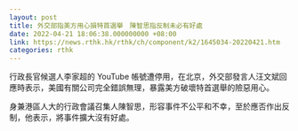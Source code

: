 ```yaml
---
layout: post
title: 外交部指美方用心損特首選舉　陳智思指反制未必有好處
date: 2022-04-21 18:06:38.000000000 +08:00
link: https://news.rthk.hk/rthk/ch/component/k2/1645034-20220421.htm
categories: rthk
---
```


行政長官候選人李家超的 YouTube 帳號遭停用，在北京，外交部發言人汪文斌回應時表示，美國有關公司完全錯誤無理，暴露美方破壞特首選舉的險惡用心。

身兼港區人大的行政會議召集人陳智思，形容事件不公平和不幸，至於應否作出反制，他表示，將事件擴大沒有好處。
